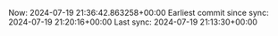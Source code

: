 Now: 2024-07-19 21:36:42.863258+00:00 Earliest commit since sync: 2024-07-19 21:20:16+00:00 Last sync: 2024-07-19 21:13:30+00:00
